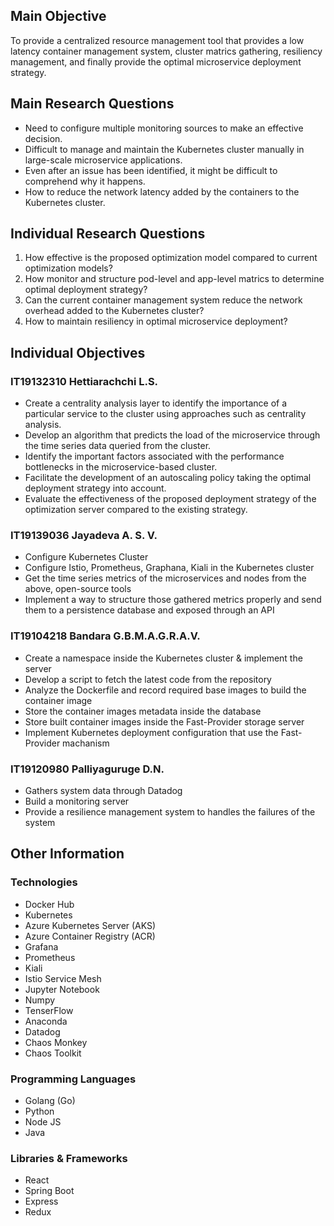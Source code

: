 ## Main Objective

To provide a centralized resource management tool that provides a low latency
container management system, cluster matrics gathering, resiliency management,
and finally provide the optimal microservice deployment strategy.

## Main Research Questions
- Need to configure multiple monitoring sources to make an effective decision.
- Difficult to manage and maintain the Kubernetes cluster manually in large-scale microservice applications.
- Even after an issue has been identified, it might be difficult to comprehend why it happens.
- How to reduce the network latency added by the containers to the Kubernetes cluster.

## Individual Research Questions

1. How effective is the proposed optimization model compared to current optimization models?
2. How monitor and structure pod-level and app-level matrics to determine optimal deployment strategy?
3. Can the current container management system reduce the network overhead added to the Kubernetes cluster?
4. How to maintain resiliency in optimal microservice deployment?

## Individual Objectives

### IT19132310 Hettiarachchi L.S.

- Create a centrality analysis layer to identify the importance of a particular service to the cluster using approaches such as centrality analysis.
- Develop an algorithm that predicts the load of the microservice through the time series data queried from the cluster.
- Identify the important factors associated with the performance bottlenecks in the microservice-based cluster.
- Facilitate the development of an autoscaling policy taking the optimal deployment strategy into account.
- Evaluate the effectiveness of the proposed deployment strategy of the optimization server compared to the existing strategy.

### IT19139036 Jayadeva A. S. V.

- Configure Kubernetes Cluster
- Configure Istio, Prometheus, Graphana, Kiali in the Kubernetes cluster
- Get the time series metrics of the microservices and nodes from the above, open-source tools
- Implement a way to structure those gathered metrics properly and send them to a persistence database and exposed through an API

### IT19104218 Bandara G.B.M.A.G.R.A.V.

- Create a namespace inside the Kubernetes cluster & implement the server
- Develop a script to fetch the latest code from the repository
- Analyze the Dockerfile and record required base images to build the container image
- Store the container images metadata inside the database
- Store built container images inside the Fast-Provider storage server
- Implement Kubernetes deployment configuration that use the Fast-Provider machanism

### IT19120980 Palliyaguruge D.N.

- Gathers system data through Datadog
- Build a monitoring server
- Provide a resilience management system to handles the failures of the system

## Other Information

### Technologies

- Docker Hub
- Kubernetes
- Azure Kubernetes Server (AKS)
- Azure Container Registry (ACR)
- Grafana
- Prometheus
- Kiali
- Istio Service Mesh
- Jupyter Notebook
- Numpy
- TenserFlow
- Anaconda
- Datadog
- Chaos Monkey
- Chaos Toolkit

### Programming Languages

- Golang (Go)
- Python
- Node JS
- Java

### Libraries & Frameworks

- React
- Spring Boot
- Express
- Redux

